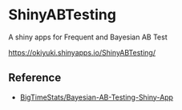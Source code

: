 # ShinyABTesting
A shiny apps for Frequent and Bayesian AB Test 

https://okiyuki.shinyapps.io/ShinyABTesting/

## Reference
* [BigTimeStats/Bayesian-AB-Testing-Shiny-App](https://github.com/BigTimeStats/Bayesian-AB-Testing-Shiny-App)

